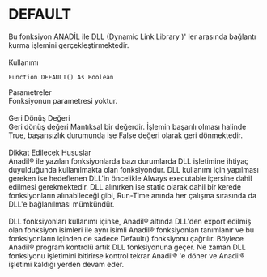 # DEFAULT

Bu fonksiyon ANADİL ile DLL (Dynamic Link Library )' ler arasında bağlantı kurma işlemini gerçekleştirmektedir.\
\
Kullanımı

```
Function DEFAULT() As Boolean
```

Parametreler\
Fonksiyonun parametresi yoktur.\
\
Geri Dönüş Değeri\
Geri dönüş değeri Mantıksal bir değerdir. İşlemin başarılı olması halinde True, başarısızlık durumunda ise False değeri olarak geri dönmektedir.\
\
Dikkat Edilecek Hususlar\
Anadil® ile yazılan fonksiyonlarda bazı durumlarda DLL işletimine ihtiyaç duyulduğunda kullanılmakta olan fonksiyondur. DLL kullanımı için yapılması gereken ise hedeflenen DLL'in öncelikle Always executable içersine dahil edilmesi gerekmektedir. DLL alınırken ise static olarak dahil bir kerede fonksiyonların alınabileceği gibi, Run-Time anında her çalışma sırasında da DLL'e bağlanılması mümkündür.\
\
DLL fonksiyonları kullanımı içinse, Anadil® altında DLL'den export edilmiş olan fonksiyon isimleri ile aynı isimli Anadil® fonksiyonları tanımlanır ve bu fonksiyonların içinden de sadece Default() fonksiyonu çağrılır. Böylece Anadil® program kontrolü artık DLL fonksiyonuna geçer. Ne zaman DLL fonksiyonu işletimini bitirirse kontrol tekrar Anadil® 'e döner ve Anadil® işletimi kaldığı yerden devam eder.
